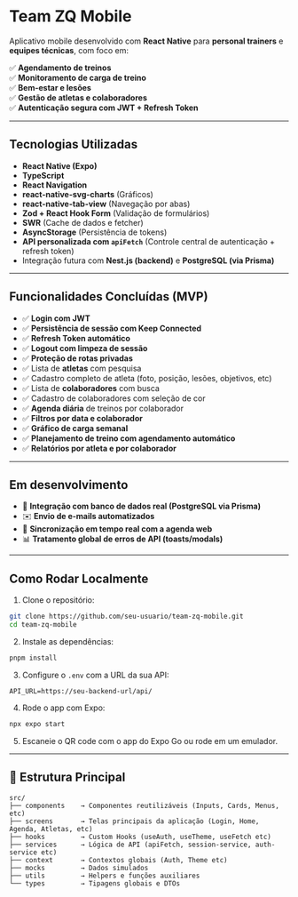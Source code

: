 
# Team ZQ Mobile

Aplicativo mobile desenvolvido com **React Native** para **personal trainers** e **equipes técnicas**, com foco em:

✅ **Agendamento de treinos**  
✅ **Monitoramento de carga de treino**  
✅ **Bem-estar e lesões**  
✅ **Gestão de atletas e colaboradores**  
✅ **Autenticação segura com JWT + Refresh Token**

---

## Tecnologias Utilizadas

- **React Native (Expo)**
- **TypeScript**
- **React Navigation**
- **react-native-svg-charts** (Gráficos)
- **react-native-tab-view** (Navegação por abas)
- **Zod + React Hook Form** (Validação de formulários)
- **SWR** (Cache de dados e fetcher)
- **AsyncStorage** (Persistência de tokens)
- **API personalizada com `apiFetch`** (Controle central de autenticação + refresh token)
- Integração futura com **Nest.js (backend)** e **PostgreSQL (via Prisma)**

---

## Funcionalidades Concluídas (MVP)

- ✅ **Login com JWT**
- ✅ **Persistência de sessão com Keep Connected**
- ✅ **Refresh Token automático**
- ✅ **Logout com limpeza de sessão**
- ✅ **Proteção de rotas privadas**
- ✅ Lista de **atletas** com pesquisa
- ✅ Cadastro completo de atleta (foto, posição, lesões, objetivos, etc)
- ✅ Lista de **colaboradores** com busca
- ✅ Cadastro de colaboradores com seleção de cor
- ✅ **Agenda diária** de treinos por colaborador
- ✅ **Filtros por data e colaborador**
- ✅ **Gráfico de carga semanal**
- ✅ **Planejamento de treino com agendamento automático**
- ✅ **Relatórios por atleta e por colaborador**

---

## Em desenvolvimento

- 🔄 **Integração com banco de dados real (PostgreSQL via Prisma)**
- ✉️ **Envio de e-mails automatizados**
- 🔗 **Sincronização em tempo real com a agenda web**
- 📊 **Tratamento global de erros de API (toasts/modals)**

---

## Como Rodar Localmente

1. Clone o repositório:

```bash
git clone https://github.com/seu-usuario/team-zq-mobile.git
cd team-zq-mobile
```

2. Instale as dependências:

```bash
pnpm install
```

3. Configure o `.env` com a URL da sua API:

```env
API_URL=https://seu-backend-url/api/
```

4. Rode o app com Expo:

```bash
npx expo start
```

5. Escaneie o QR code com o app do Expo Go ou rode em um emulador.

---

## 📂 Estrutura Principal

```text
src/
├── components    → Componentes reutilizáveis (Inputs, Cards, Menus, etc)
├── screens       → Telas principais da aplicação (Login, Home, Agenda, Atletas, etc)
├── hooks         → Custom Hooks (useAuth, useTheme, useFetch etc)
├── services      → Lógica de API (apiFetch, session-service, auth-service etc)
├── context       → Contextos globais (Auth, Theme etc)
├── mocks         → Dados simulados
├── utils         → Helpers e funções auxiliares
└── types         → Tipagens globais e DTOs
```

